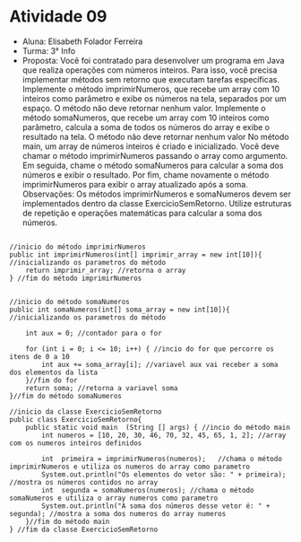 # Atividade 09
* Aluna: Elisabeth Folador Ferreira
* Turma: 3° Info 
* Proposta: Você foi contratado para desenvolver um programa em Java que realiza operações com números inteiros. Para isso, você precisa implementar métodos sem retorno que executam tarefas específicas. 
Implemente o método imprimirNumeros, que recebe um array com 10 inteiros como parâmetro e exibe os números na tela, separados por um espaço. O método não deve retornar nenhum valor.
Implemente o método somaNumeros, que recebe um array com 10 inteiros como parâmetro, calcula a soma de todos os números do array e exibe o resultado na tela. O método não deve retornar nenhum valor 
No método main, um array de números inteiros é criado e inicializado. Você deve chamar o método imprimirNumeros passando o array como argumento. Em seguida, chame o método somaNumeros para calcular a soma dos números e exibir o resultado. Por fim, chame novamente o método imprimirNumeros para exibir o array atualizado após a soma.
Observações:
Os métodos imprimirNumeros e somaNumeros devem ser implementados dentro da classe ExercicioSemRetorno.
Utilize estruturas de repetição e operações matemáticas para calcular a soma dos números.

```

//inicio do método imprimirNumeros
public int imprimirNumeros(int[] imprimir_array = new int[10]){ //inicializando os parametros do método
    return imprimir_array; //retorna o array 
} //fim do método imprimirNumeros


//inicio do método somaNumeros
public int somaNumeros(int[] soma_array = new int[10]){ //inicializando os parametros do método

    int aux = 0; //contador para o for

    for (int i = 0; i <= 10; i++) { //incio do for que percorre os itens de 0 a 10
        int aux += soma_array[i]; //variavel aux vai receber a soma dos elementos da lista
    }//fim do for
    return soma; //retorna a variavel soma 
}//fim do método somaNumeros

//inicio da classe ExercicioSemRetorno
public class ExercicioSemRetorno{  
    public static void main  (String [] args) { //incio do método main
        int numeros = [10, 20, 30, 46, 70, 32, 45, 65, 1, 2]; //array com os numeros inteiros definidos

        int  primeira = imprimirNumeros(numeros);   //chama o método imprimirNumeros e utiliza os numeros do array como parametro
        System.out.println("Os elementos do vetor são: " + primeira); //mostra os números contidos no array
        int  segunda = somaNumeros(numeros); //chama o método somaNumeros e utiliza o array numeros como parametro
        System.out.println("A soma dos números desse vetor é: " + segunda); //mostra a soma dos numeros do array numeros
    }//fim do método main
} //fim da classe ExercicioSemRetorno
